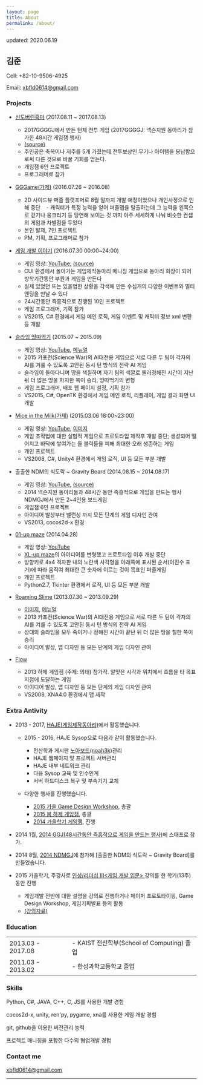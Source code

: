 ```yaml
---
layout: page
title: About
permalink: /about/
---
```


updated: 2020.06.19

## 김준
Cell: +82-10-9506-4925

Email: xbfld0614@gmail.com

### Projects

- [신도버린흑마]() (2017.08.11 ~ 2017.08.13)
    - 2017GGGGJ에서 만든 턴제 전투 게임 (2017GGGGJ: 넥슨지원 동아리가 참가한 48시간 게임잼 행사)
    - [(source)](https://bitbucket.org/jaeyounglee/discardedwarlock/src/master/)
    - 주인공은 축복이나 저주를 5개 가졌는데 전투보상인 무기나 아이템을 봉납함으로써 다른 것으로 바꿀 기회를 얻는다.
    - 개임잼 6인 프로젝트
    - 프로그래머로 참가
    
- [GGGame(가제)]() (2016.07.26 ~ 2016.08)
    - 2D 사이드뷰 퍼즐 플랫포머로 8월 말까지 개발 예정이었으나 개인사정으로 인해 중단
    - 캐릭터가 특정 능력을 얻어 퍼즐맵을 탈출하는데 그 능력을 왼쪽으로 걷기나 웅크리기 등 당연해 보이는 것 까지 아주 세세하게 나눠 비슷한 컨셉의 게임과 차별점을 두었다
    - 본인 발제, 7인 프로젝트
    - PM, 기획, 프로그래머로 참가

- [게임 개발 이야기](http://noah.kaist.ac.kr/ant/cehigi/+read/552314) (2016.07.30 00:00~24:00)
    - 게임 영상: [YouTube](https://youtu.be/spGuD3C0T3E), [(source)](https://bitbucket.org/haje/game-development-story/)
    - CUI 환경에서 돌아가는 게임제작동아리 메니징 게임으로 동아리 회장이 되어 방학기간동안 부원과 게임을 만든다
    - 실제 있었던 또는 있을법한 상황을 각색해 만든 수십개의 다양한 이벤트와 멀티엔딩을 만날 수 있다
    - 24시간동안 즉흥적으로 진행된 10인 프로젝트
    - 게임 프로그래머, 기획 참가
    - VS2015, C# 환경에서 게임 메인 로직, 게임 이벤트 및 캐릭터 정보 xml 변환 등 개발

- [슬라임 땅따먹기](http://15ai.haje.org) (2015.07 ~ 2015.09)
    - 게임 영상: [YouTube](https://youtu.be/v7ehkLaDpGk?list=PLUJX8drB8EKIqpfYYz8vXOiIKM6o-32X8),  [메뉴얼](https://bitbucket.org/Atonal/15ai/raw/0031a9442dbed3e906c05a6a118f7d68fffe7eac/docs/AI%20%EA%B2%8C%EC%9E%84-%20%EC%8A%AC%EB%9D%BC%EC%9E%84%20%EB%95%85%EB%94%B0%EB%A8%B9%EA%B8%B0%20%EB%AA%85%EC%84%B8.pdf)
    - 2015 카포전(Science War)의 AI대전용 게임으로 서로 다른 두 팀이 각자의 AI를 겨룰 수 있도록 고안된 동시 턴 방식의 전략 AI 게임
    - 슬라임이 돌아다니며 땅을 색칠하며 자기 팀의 색깔로 둘러정해진 시간이 지난 뒤 더 많은 땅을 차지한 쪽이 승리, 땅따먹기의 변형
    - 게임 프로그래머, 배포 웹 페이지 설정, 기획 참가
    - VS2015, C#, OpenTK 환경에서 게임 메인 로직, 리플레이, 게임 결과 화면 UI 개발

- [Mice in the Milk(가제)](http://noah.kaist.ac.kr/ant/cehigi/+read/552314) (2015.03.06 18:00~23:00)
    - 게임 영상: [YouTube](https://youtu.be/y4T5SY9E3p8),  [이미지](https://noah.haje.org/static/uploads/552335/%EA%B0%80%EC%A0%9C_MITM.pdf)
    - 게임 조작법에 대한 실험적 게임으로 프로토타입 제작후 개발 중단; 생성되어 떨어지고 바닥에 쌓여가는 돌 블럭들을 피해 최대한 오래 생존하는 게임
    - 개인 프로젝트
    - VS2008, C#, Unity4 환경에서 게임 로직, UI 등 모든 부분 개발

- 출출한 NDM의 식도락 ~ Gravity Board (2014.08.15 ~ 2014.08.17)
    - 게임 영상: [YouTube](https://youtu.be/ufCTFPdD8kU),  [(source)](https://github.com/LemonTeaDev/gravityboard)
    - 2014 넥슨지원 동아리들과 48시간 동안 즉흥적으로 게임을 만드는 행사 NDMGJ에서 만든 2~4인용 보드게임
    - 게임잼 6인 프로젝트
    - 아이디어 발상부터 밸런싱 까지 모든 단계의 게임 디자인 관여
    - VS2013, cocos2d-x 환경

- [01-up maze][01-up maze] (2014.04.28)
    - 게임 영상: [YouTube](https://youtu.be/vwZMSHO6fEU)
    - [XL-up maze]의 아이디어를 변형했고 프로토타입 이후 개발 중단
    - 방향키로 4x4 격자판 내의 노란색 사각형을 아래쪽에 표시된 순서(이진수 표기)에 따라 움직여 최대한 큰 숫자에 이르는 것이 목표인 퍼즐게임
    - 개인 프로젝트
    - Python2.7, Tkinter 환경에서 로직, UI 등 모든 부분 개발

- [Roaming Slime](http://noah.kaist.ac.kr/Circle/HAJE/project/Old/13ai) (2013.07.30 ~ 2013.09.29)
    - [이미지](http://noah.kaist.ac.kr/static/uploads/553126/ROAMING%20SLIME.png),  [메뉴얼](http://noah.kaist.ac.kr/static/uploads/553131/AI%20game%20manual.pdf)
    - 2013 카포전(Science War)의 AI대전용 게임으로 서로 다른 두 팀이 각자의 AI를 겨룰 수 있도록 고안된 동시 턴 방식의 전략 AI 게임
    - 상대의 슬라임을 모두 죽이거나 정해진 시간이 끝난 뒤 더 많은 땅을 칠한 쪽이 승리
    - 아이디어 발상, 맵 디자인 등 모든 단계의 게임 디자인 관여

- [Flow](http://haje.org/projects/flow/index)
    - 2013 하제 게임잼 (주제: 의태) 참가작. 알맞은 시각과 위치에서 흐름을 타 목표지점에 도달하는 게임
    - 아이디어 발상, 맵 디자인 등 모든 단계의 게임 디자인 관여
    - VS2008, XNA4.0 환경에서 맵 제작

### Extra Antivity

- 2013 \- 2017, [HAJE(게임제작동아리)][HAJE]에서 활동했습니다.
    - 2015 \- 2016, HAJE Sysop으로 다음과 같이 활동했습니다.
        - 전산학과 게시판 [노아보드(noah3k)][noah]관리
        - HAJE 웹페이지 및 프로젝트 서버관리
        - HAJE 내부 네트워크 관리
        - 다음 Sysop 교육 및 인수인계
        - 서버 하드디스크 복구 및 부속기기 교체

    - 다양한 행사를 진행했습니다.
        - [2015 가을 Game Design Workshop](http://noah.kaist.ac.kr/Circle/HAJE/seminar/15GDW), 총괄
        - [2015 봄 하제 게임잼](https://noah.kaist.ac.kr/Circle/HAJE/project/Old/15spring_gamejam), 총괄
        - [2014 가을학기 게임잼](http://noah.kaist.ac.kr/Circle/HAJE/seminar/Old/14newbie/14FallGameJam), 진행

- 2014 1월, [2014 GGJ(48시간동안 즉흥적으로 게임을 만드는 행사)][GGJ 2014 Pangyo Site @ Nexon Korea]에 스태프로 참가.

- 2014 8월, [2014 NDMGJ]에 참가해 [출출한 NDM의 식도락 ~ Gravity Board]를 만들었습니다.

- 2015 가을학기, 주강사로 [ 인성/리더십 III<게임 개발 입문> ][<게임 개발 입문>]강의를 한 학기(13주) 동안 진행
    - 게임개발 전반에 대한 설명을 강의로 진행하거나 페이퍼 프로토타이핑, Game Design Workshop, 게임기획발표 등의 활동
    - [(강의자료)][<게임 개발 입문> 보드]

### Education

| | |
|:----------|----------|
| 2013.03 - 2017.08 |- KAIST 전산학부(School of Computing) 졸업|
| 2011.03 - 2013.02 |- 한성과학고등학교 졸업|

### Skills

Python, C#, JAVA, C++, C, JS를 사용한 개발 경험

cocos2d-x, unity, ren'py, pygame, xna를 사용한 게임 개발 경험

git, github을 이용한 버전관리 능력

프로젝트 매니징을 포함한 다수의 협업개발 경험

### Contact me

[xbfld0614@gmail.com](mailto:xbfld0614@gmail.com)

[^1]: asdf
***
[HAJE]: http://haje.org/
[noah]: http://noah.kaist.ac.kr/
[GGJ 2014 Pangyo Site @ Nexon Korea]: http://globalgamejam.org/2014/jam-sites/ggj-2014-pangyo-site-nexon-korea
[<게임 개발 입문>]: https://cais.kaist.ac.kr/syllabusInfo?year=2015&term=3&subject_no=10.174&lecture_class=X&dept_id=4424
[<게임 개발 입문> 보드]: http://noah.kaist.ac.kr/Circle/HAJE/seminar/Old/15IGD
[2014 NDMGJ]: https://sites.google.com/site/ndmgj2014/
[01-up maze]: http://noah.kaist.ac.kr/Circle/HAJE/+read/550327
[XL-up maze]: http://www.clickmazes.com/xvi/ixxvi.htm
